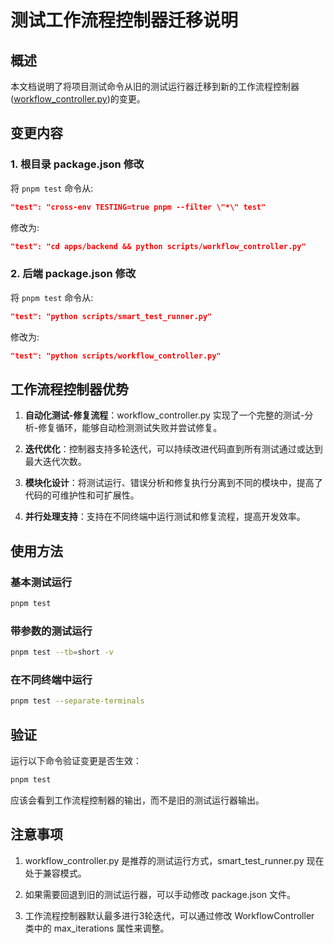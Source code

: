 # 测试工作流程控制器迁移说明

## 概述

本文档说明了将项目测试命令从旧的测试运行器迁移到新的工作流程控制器([workflow_controller.py](file:///d:/Projects/Unified-AI-Project/apps/backend/scripts/workflow_controller.py))的变更。

## 变更内容

### 1. 根目录 package.json 修改

将 `pnpm test` 命令从:
```json
"test": "cross-env TESTING=true pnpm --filter \"*\" test"
```

修改为:
```json
"test": "cd apps/backend && python scripts/workflow_controller.py"
```

### 2. 后端 package.json 修改

将 `pnpm test` 命令从:
```json
"test": "python scripts/smart_test_runner.py"
```

修改为:
```json
"test": "python scripts/workflow_controller.py"
```

## 工作流程控制器优势

1. **自动化测试-修复流程**：workflow_controller.py 实现了一个完整的测试-分析-修复循环，能够自动检测测试失败并尝试修复。

2. **迭代优化**：控制器支持多轮迭代，可以持续改进代码直到所有测试通过或达到最大迭代次数。

3. **模块化设计**：将测试运行、错误分析和修复执行分离到不同的模块中，提高了代码的可维护性和可扩展性。

4. **并行处理支持**：支持在不同终端中运行测试和修复流程，提高开发效率。

## 使用方法

### 基本测试运行
```bash
pnpm test
```

### 带参数的测试运行
```bash
pnpm test --tb=short -v
```

### 在不同终端中运行
```bash
pnpm test --separate-terminals
```

## 验证

运行以下命令验证变更是否生效：
```bash
pnpm test
```

应该会看到工作流程控制器的输出，而不是旧的测试运行器输出。

## 注意事项

1. workflow_controller.py 是推荐的测试运行方式，smart_test_runner.py 现在处于兼容模式。

2. 如果需要回退到旧的测试运行器，可以手动修改 package.json 文件。

3. 工作流程控制器默认最多进行3轮迭代，可以通过修改 WorkflowController 类中的 max_iterations 属性来调整。